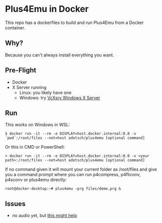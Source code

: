 # Plus4Emu in Docker

This repo has a dockerfiles to build and run Plus4Emu from a Docker container.

## Why?

Because you can't always install everything you want.

## Pre-Flight

 * Docker
 * X Server running
   * Linux: you likely have one
   * Windows: try [VcXsrv Windows X Server](https://sourceforge.net/projects/vcxsrv/)
 
## Run

This works on Windows in WSL:
```
$ docker run -it --rm -e DISPLAY=host.docker.internal:0.0 -v `pwd`:/root/files --net=host adotsch/plus4emu [optional command]
```
Or this in CMD or PowerShell:
```
> docker run -it --rm -e DISPLAY=host.docker.internal:0.0 -v <your path>:/root/files --net=host adotsch/plus4emu [optional command]
```

If no command given it will mount your current folder as /root/files and give you a command prompt where you can run p4compress, p4fliconv, p4sconv or plus4emu directly:
```
root@docker-desktop:~# plus4emu -prg files/demo.prg &
```

## Issues

 * no audio yet, but [this might help](https://arnav.jain.se/2020/enable-audio--video-in-docker-container/)
